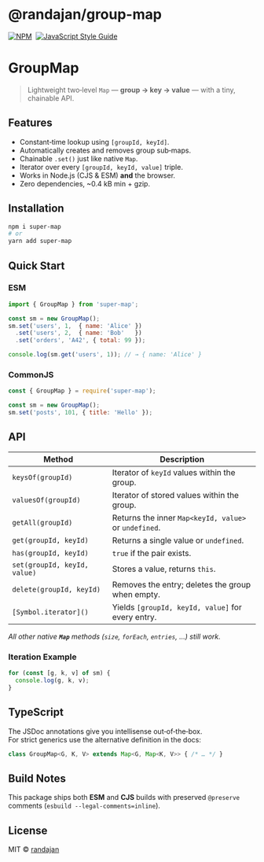 # @randajan/group-map

[![NPM](https://img.shields.io/npm/v/@randajan/group-map.svg)](https://www.npmjs.com/package/@randajan/group-map) 
[![JavaScript Style Guide](https://img.shields.io/badge/code_style-standard-brightgreen.svg)](https://standardjs.com)

# GroupMap

> Lightweight two‑level `Map` — **group → key → value** — with a tiny, chainable API.

## Features
- Constant‑time lookup using `[groupId, keyId]`.
- Automatically creates and removes group sub‑maps.
- Chainable `.set()` just like native `Map`.
- Iterator over every `[groupId, keyId, value]` triple.
- Works in Node.js (CJS & ESM) **and** the browser.
- Zero dependencies, ~0.4 kB min + gzip.

## Installation

```bash
npm i super-map
# or
yarn add super-map
```

## Quick Start

### ESM

```js
import { GroupMap } from 'super-map';

const sm = new GroupMap();
sm.set('users', 1,  { name: 'Alice' })
  .set('users', 2,  { name: 'Bob'   })
  .set('orders', 'A42', { total: 99 });

console.log(sm.get('users', 1)); // → { name: 'Alice' }
```

### CommonJS

```js
const { GroupMap } = require('super-map');

const sm = new GroupMap();
sm.set('posts', 101, { title: 'Hello' });
```

## API

| Method | Description |
| ------ | ----------- |
| `keysOf(groupId)` | Iterator of `keyId` values within the group. |
| `valuesOf(groupId)` | Iterator of stored values within the group. |
| `getAll(groupId)` | Returns the inner `Map<keyId, value>` or `undefined`. |
| `get(groupId, keyId)` | Returns a single value or `undefined`. |
| `has(groupId, keyId)` | `true` if the pair exists. |
| `set(groupId, keyId, value)` | Stores a value, returns `this`. |
| `delete(groupId, keyId)` | Removes the entry; deletes the group when empty. |
| `[Symbol.iterator]()` | Yields `[groupId, keyId, value]` for every entry. |

_All other native **`Map`** methods (`size`, `forEach`, `entries`, ...) still work._

### Iteration Example

```js
for (const [g, k, v] of sm) {
  console.log(g, k, v);
}
```

## TypeScript

The JSDoc annotations give you intellisense out‑of‑the‑box.  
For strict generics use the alternative definition in the docs:

```ts
class GroupMap<G, K, V> extends Map<G, Map<K, V>> { /* … */ }
```

## Build Notes

This package ships both **ESM** and **CJS** builds with preserved
`@preserve` comments (`esbuild --legal-comments=inline`).

## License

MIT © [randajan](https://github.com/randajan)
